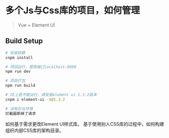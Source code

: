 # 多个Js与Css库的项目，如何管理

>Vue + Element UI

## Build Setup

``` bash
# 安装依赖
cnpm install

# 项目运行，使用端口localhost:8080
npm run dev

# 项目打包
npm run build

# IE上若不能运行，请安装element ui 1.3.2版本
cnpm i element-ui -S@1.3.2

# 没有后台环境
拦截器断掉了请求

```

如何基于需求更改Element UI样式库。
基于使用别人CSS库的过程中，如何构建组织内部CSS库的架构目录。
